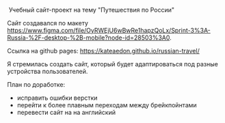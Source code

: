  Учебный сайт-проект на тему "Путешествия по России"

Сайт создавался по макету https://www.figma.com/file/OyRWEjU6wBwRe1hapzQoLx/Sprint-3%3A-Russia-%2F-desktop-%2B-mobile?node-id=28503%3A0.

Ссылка на github pages: https://kateaedon.github.io/russian-travel/

Я стремилась создать сайт, который будет адаптироваться под разные устройства пользователей. 

План по доработке:
- исправить ошибки верстки
- перейти к более плавным переходам между брейкпойнтами
- перевести сайт на на английский